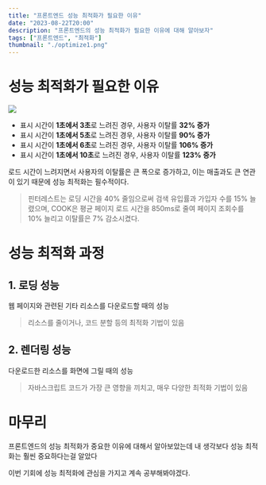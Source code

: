 ```yaml
---
title: "프론트엔드 성능 최적화가 필요한 이유"
date: "2023-08-22T20:00"
description: "프론트엔드의 성능 최적화가 필요한 이유에 대해 알아보자"
tags: ["프론트엔드", "최적화"]
thumbnail: "./optimize1.png"
---
```



# 성능 최적화가 필요한 이유
![](https://velog.velcdn.com/images/dohi/post/4d4a54a9-2486-4a1c-ab17-203a2aee4dce/image.png)

- 표시 시간이 **1초에서 3초**로 느려진 경우, 사용자 이탈률 **32% 증가**
- 표시 시간이 **1초에서 5초**로 느려진 경우, 사용자 이탈률 **90% 증가**
- 표시 시간이 **1초에서 6초**로 느려진 경우, 사용자 이탈률 **106% 증가**
- 표시 시간이 **1초에서 10초**로 느려진 경우, 사용자 이탈률 **123% 증가**


로드 시간이 느려지면서 사용자의 이탈률은 큰 폭으로 증가하고, 이는 매출과도 큰 연관이 있기 때문에 성능 최적화는 필수적이다.

> 핀터레스트는 로딩 시간을 40% 줄임으로써 검색 유입률과 가입자 수를 15% 늘렸으며, COOK은 평균 페이지 로드 시간을 850ms로 줄여 페이지 조회수를 10% 늘리고 이탈률은 7% 감소시켰다.

# 성능 최적화 과정
## 1. 로딩 성능
웹 페이지와 관련된 기타 리소스를 다운로드할 때의 성능
> 리소스를 줄이거나, 코드 분할 등의 최적화 기법이 있음

## 2. 렌더링 성능
다운로드한 리소스를 화면에 그릴 때의 성능
> 자바스크립트 코드가 가장 큰 영향을 끼치고, 매우 다양한 최적화 기법이 있음


# 마무리
프론트엔드의 성능 최적화가 중요한 이유에 대해서 알아보았는데 내 생각보다 성능 최적화는 훨씬 중요하다는걸 알았다

이번 기회에 성능 최적화에 관심을 가지고 계속 공부해봐야겠다.





